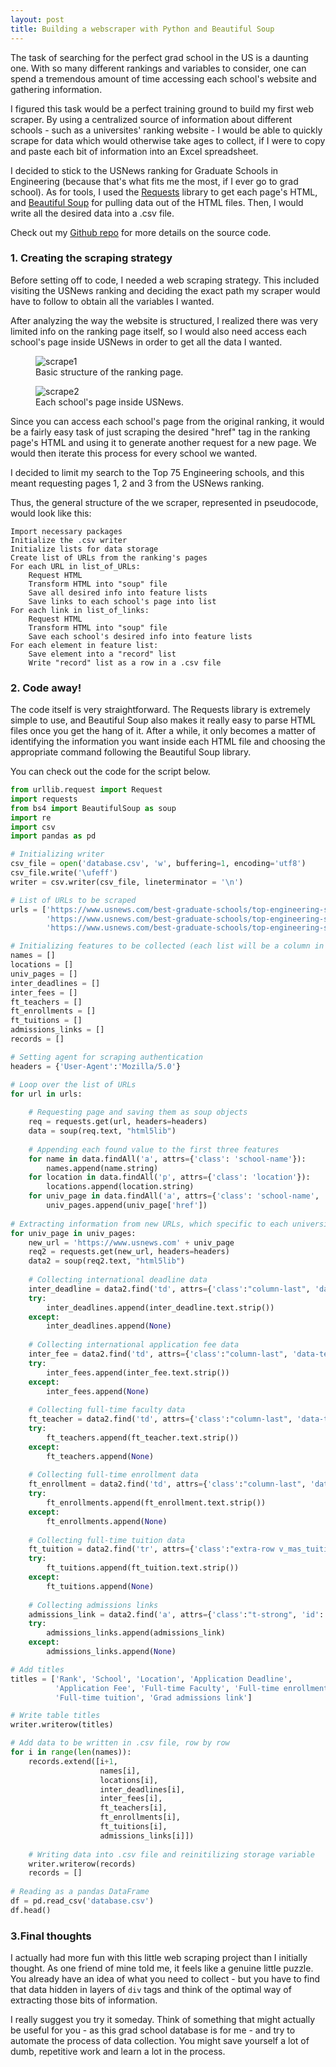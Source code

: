 ```yaml
---
layout: post
title: Building a webscraper with Python and Beautiful Soup
---
```


The task of searching for the perfect grad school in the US is a daunting one. With so many different rankings and variables to consider, one can spend a tremendous amount of time accessing each school's website and gathering information.

I figured this task would be a perfect training ground to build my first web scraper. By using a centralized source of information about different schools - such as a universites' ranking website - I would be able to quickly scrape for data which would otherwise take ages to collect, if I were to copy and paste each bit of information into an Excel spreadsheet.

I decided to stick to the USNews ranking for Graduate Schools in Engineering (because that's what fits me the most, if I ever go to grad school). As for tools, I used the [Requests](http://docs.python-requests.org/en/master/) library to get each page's HTML, and [Beautiful Soup](https://www.crummy.com/software/BeautifulSoup/bs4/doc/) for pulling data out of the HTML files. Then, I would write all the desired data into a .csv file.

Check out my [Github repo](https://github.com/brunoaks/the-masters-algorithm) for more details on the source code.

### 1. Creating the scraping strategy
Before setting off to code, I needed a web scraping strategy. This included visiting the USNews ranking and deciding the exact path my scraper would have to follow to obtain all the variables I wanted.

After analyzing the way the website is structured, I realized there was very limited info on the ranking page itself, so I would also need access each school's page inside USNews in order to get all the data I wanted.

<figure>
  <img src="{{http://brunokoba.com/blog/Webscraper/}}/images/scrape1.JPG" alt="scrape1"/>
  <figcaption>Basic structure of the ranking page.</figcaption>
</figure>

<figure>
  <img src="{{http://brunokoba.com/blog/Webscraper/}}/images/scrape2.JPG" alt="scrape2"/>
  <figcaption>Each school's page inside USNews.</figcaption>
</figure>

Since you can access each school's page from the original ranking, it would be a fairly easy task of just scraping the desired "href" tag in the ranking page's HTML and using it to generate another request for a new page. We would then iterate this process for every school we wanted.

I decided to limit my search to the Top 75 Engineering schools, and this meant requesting pages 1, 2 and 3 from the USNews ranking.

Thus, the general structure of the we scraper, represented in pseudocode, would look like this:

```
Import necessary packages
Initialize the .csv writer
Initialize lists for data storage
Create list of URLs from the ranking's pages
For each URL in list_of_URLs:
    Request HTML
    Transform HTML into "soup" file
    Save all desired info into feature lists
    Save links to each school's page into list
For each link in list_of_links:
    Request HTML
    Transform HTML into "soup" file 
    Save each school's desired info into feature lists
For each element in feature list:
    Save element into a "record" list
    Write "record" list as a row in a .csv file
```


### 2. Code away!
The code itself is very straightforward. The Requests library is extremely simple to use, and Beautiful Soup also makes it really easy to parse HTML files once you get the hang of it. After a while, it only becomes a matter of identifying the information you want inside each HTML file and choosing the appropriate command following the Beautiful Soup library.

You can check out the code for the script below.

```python
from urllib.request import Request
import requests
from bs4 import BeautifulSoup as soup
import re
import csv
import pandas as pd

# Initializing writer 
csv_file = open('database.csv', 'w', buffering=1, encoding='utf8')
csv_file.write('\ufeff')
writer = csv.writer(csv_file, lineterminator = '\n')

# List of URLs to be scraped
urls = ['https://www.usnews.com/best-graduate-schools/top-engineering-schools/eng-rankings',
        'https://www.usnews.com/best-graduate-schools/top-engineering-schools/eng-rankings/page+2',
        'https://www.usnews.com/best-graduate-schools/top-engineering-schools/eng-rankings/page+3']

# Initializing features to be collected (each list will be a column in the final .csv file, except "univ_pages")
names = []
locations = []
univ_pages = []
inter_deadlines = []
inter_fees = []
ft_teachers = []
ft_enrollments = []
ft_tuitions = []
admissions_links = []
records = []

# Setting agent for scraping authentication
headers = {'User-Agent':'Mozilla/5.0'}

# Loop over the list of URLs
for url in urls:
    
    # Requesting page and saving them as soup objects
    req = requests.get(url, headers=headers)
    data = soup(req.text, "html5lib")
    
    # Appending each found value to the first three features
    for name in data.findAll('a', attrs={'class': 'school-name'}):
        names.append(name.string)
    for location in data.findAll('p', attrs={'class': 'location'}):
        locations.append(location.string)
    for univ_page in data.findAll('a', attrs={'class': 'school-name', 'href': True}):
        univ_pages.append(univ_page['href'])
        
# Extracting information from new URLs, which specific to each university
for univ_page in univ_pages:    
    new_url = 'https://www.usnews.com' + univ_page
    req2 = requests.get(new_url, headers=headers)
    data2 = soup(req2.text, "html5lib")
    
    # Collecting international deadline data
    inter_deadline = data2.find('td', attrs={'class':"column-last", 'data-test-id':"v_international_deadline"})
    try:    
        inter_deadlines.append(inter_deadline.text.strip())
    except:
        inter_deadlines.append(None)
    
    # Collecting international application fee data
    inter_fee = data2.find('td', attrs={'class':"column-last", 'data-test-id':"intl_application_fee"})
    try:
        inter_fees.append(inter_fee.text.strip())
    except:
        inter_fees.append(None)
    
    # Collecting full-time faculty data
    ft_teacher = data2.find('td', attrs={'class':"column-last", 'data-test-id':"ft_teachers"})
    try:
        ft_teachers.append(ft_teacher.text.strip())
    except:
        ft_teachers.append(None)
        
    # Collecting full-time enrollment data
    ft_enrollment = data2.find('td', attrs={'class':"column-last", 'data-test-id':"v_ft_enrolled_dir_pg"})
    try:
        ft_enrollments.append(ft_enrollment.text.strip())
    except:
        ft_enrollments.append(None)
        
    # Collecting full-time tuition data
    ft_tuition = data2.find('tr', attrs={'class':"extra-row v_mas_tuition_ft-extra-row"})
    try:
        ft_tuitions.append(ft_tuition.text.strip())
    except:
        ft_tuitions.append(None)
        
    # Collecting admissions links
    admissions_link = data2.find('a', attrs={'class':"t-strong", 'id': 'moreinfo_link', 'href':True})['href']
    try:
        admissions_links.append(admissions_link)
    except:
        admissions_links.append(None)    

# Add titles
titles = ['Rank', 'School', 'Location', 'Application Deadline', 
          'Application Fee', 'Full-time Faculty', 'Full-time enrollment', 
          'Full-time tuition', 'Grad admissions link']

# Write table titles
writer.writerow(titles)

# Add data to be written in .csv file, row by row
for i in range(len(names)):
    records.extend([i+1,
                    names[i],
                    locations[i],
                    inter_deadlines[i],
                    inter_fees[i],
                    ft_teachers[i],
                    ft_enrollments[i],
                    ft_tuitions[i],
                    admissions_links[i]])
    
    # Writing data into .csv file and reinitilizing storage variable
    writer.writerow(records)
    records = []
    
# Reading as a pandas DataFrame    
df = pd.read_csv('database.csv')
df.head()
```

### 3.Final thoughts
I actually had more fun with this little web scraping project than I initially thought. As one friend of mine told me, it feels like a genuine little puzzle. You already have an idea of what you need to collect - but you have to find that data hidden in layers of `div` tags and think of the optimal way of extracting those bits of information.

I really suggest you try it someday. Think of something that might actually be useful for you - as this grad school database is for me - and try to automate the process of data collection. You might save yourself a lot of dumb, repetitive work and learn a lot in the process.